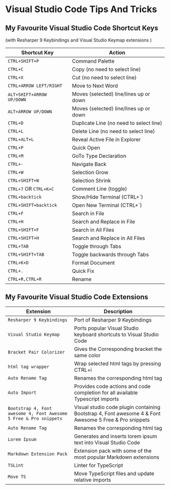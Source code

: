 # Visual Studio Code Tips And Tricks

## My Favourite Visual Studio Code Shortcut Keys

(with Resharper 9 Keybindings and Visual Studio Keymap extensions )

| Shortcut Key                 | Action                                         |
|------------------------------|------------------------------------------------|
| `CTRL+SHIFT+P`               | Command Palette
| `CTRL+C`                     | Copy (no need to select line)
| `CTRL+X`                     | Cut (no need to select line)
| `CTRL+ARROW LEFT/RIGHT`      | Move to Next Word
| `ALT+SHIFT+ARROW UP/DOWN`    | Moves (selected) line/lines up or down
| `ALT+ARROW UP/DOWN`          | Moves (selected) line/lines up or down
| `CTRL+D`                     | Duplicate Line (no need to select line)
| `CTRL+L`                     | Delete Line (no need to select line)
| `CTRL+ALT+L`                 | Reveal Active File in Explorer
| `CTRL+P`                     | Quick Open
| `CTRL+M`                     | GoTo Type Declaration
| `CTRL+-`                     | Navigate Back
| `CTRL+W`                     | Selection Grow
| `CTRL+SHIFT+W`               | Selection Shrink
| `CTRL+7` OR `CTRL+K+C`       | Comment Line (toggle)
| `CTRL+backtick`              | Show/Hide Terminal (CTRL+`)
| `CTRL+SHIFT+backtick`        | Open New Terminal (CTRL+`)
| `CTRL+F`                     | Search in File
| `CTRL+H`                     | Search and Replace in File
| `CTRL+SHIFT+F`               | Search in All Files
| `CTRL+SHIFT+H`               | Search and Replace in All Files
| `CTRL+TAB`                   | Toggle through Tabs
| `CTRL+SHIFT+TAB`             | Toggle backwards through Tabs
| `CTRL+K+D`                   | Format Document
| `CTRL+.`                     | Quick Fix
| `CTRL+R,CTRL+R`              | Rename  

## My Favourite Visual Studio Code Extensions

| Extension                    | Description                                    |
|------------------------------|------------------------------------------------|
| `Resharper 9 Keybindings`    | Port of Resharper 9 Keybindings
| `Visual Studio Keymap`       | Ports popular Visual Studio keyboard shortcuts to Visual Studio Code
| `Bracket Pair Colorizer`     | Gives the Corresponding bracket the same color
| `html tag wrapper`           | Wrap selected html tags by pressing CTRL+i
| `Auto Rename Tag`            | Renames the corresponding html tag
| `Auto Import`                | Provides code actions and code completion for all available Typescript imports
| `Bootstrap 4, Font awesome 4, Font Awesome 5 Free & Pro snippets`                | Visual studio code plugin containing Bootstrap 4, Font awesome 4 & Font Awesome 5 Free & Pro snippets
| `Auto Rename Tag`            | Renames the corresponding html tag
| `Lorem Ipsum`                | Generates and inserts lorem ipsum text into Visual Studio Code
| `Markdown Extension Pack`    | Extension pack with some of the most popular Markdown extensions
| `TSLint`                     | Linter for TypeScript
| `Move TS`                    | Move TypeScript files and update relative imports

